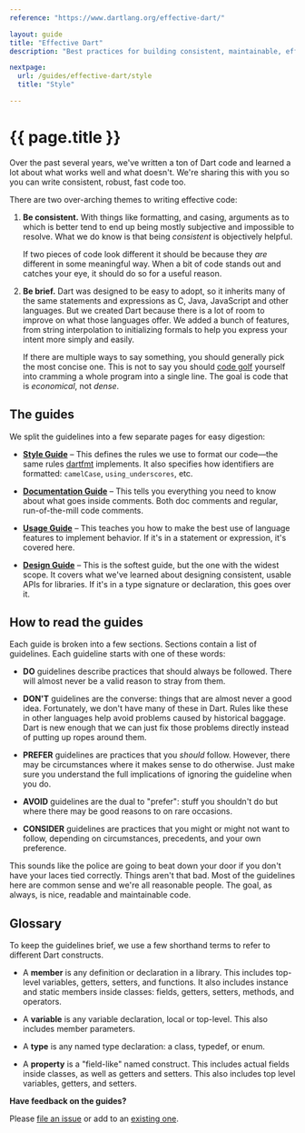 ```yaml
---
reference: "https://www.dartlang.org/effective-dart/"

layout: guide
title: "Effective Dart"
description: "Best practices for building consistent, maintainable, efficient Dart libraries."

nextpage:
  url: /guides/effective-dart/style
  title: "Style"

---
```


# {{ page.title }}

Over the past several years, we've written a ton of Dart code and learned a lot
about what works well and what doesn't. We're sharing this with you so you can
write consistent, robust, fast code too.

There are two over-arching themes to writing effective code:

 1. **Be consistent.** With things like formatting, and casing, arguments as to
    which is better tend to end up being mostly subjective and impossible to
    resolve. What we do know is that being *consistent* is objectively helpful.

    If two pieces of code look different it should be because they *are*
    different in some meaningful way. When a bit of code stands out and catches
    your eye, it should do so for a useful reason.

 2. **Be brief.** Dart was designed to be easy to adopt, so it inherits many of
    the same statements and expressions as C, Java, JavaScript and other
    languages. But we created Dart because there is a lot of room to improve on
    what those languages offer. We added a bunch of features, from string
    interpolation to initializing formals to help you express your intent more
    simply and easily.

    If there are multiple ways to say something, you should generally pick the
    most concise one. This is not to say you should [code golf][] yourself into
    cramming a whole program into a single line. The goal is code that is
    *economical*, not *dense*.

[code golf]: https://en.wikipedia.org/wiki/Code_golf

## The guides

We split the guidelines into a few separate pages for easy digestion:

  * **[Style Guide][]** &ndash; This defines the rules we use to format our
    code&mdash;the same rules [dartfmt] implements. It also specifies how
    identifiers are formatted: `camelCase`, `using_underscores`, etc.

  * **[Documentation Guide][]** &ndash; This tells you everything you need to
    know about what goes inside comments. Both doc comments and regular,
    run-of-the-mill code comments.

  * **[Usage Guide][]** &ndash; This teaches you how to make the best use of
    language features to implement behavior. If it's in a statement or
    expression, it's covered here.

  * **[Design Guide][]** &ndash; This is the softest guide, but the one
    with the widest scope. It covers what we've learned about designing
    consistent, usable APIs for libraries. If it's in a type signature or
    declaration, this goes over it.

[dartfmt]: https://github.com/dart-lang/dart_style#readme
[style guide]: /effective-dart/style
[documentation guide]: /effective-dart/documentation
[usage guide]: /effective-dart/usage
[design guide]: /effective-dart/design

## How to read the guides

Each guide is broken into a few sections. Sections contain a list of guidelines.
Each guideline starts with one of these words:

* **DO** guidelines describe practices that should always be followed. There
will almost never be a valid reason to stray from them.

* **DON'T** guidelines are the converse: things that are almost never a good
idea. Fortunately, we don't have many of these in Dart. Rules like these in
other languages help avoid problems caused by historical baggage. Dart is
new enough that we can just fix those problems directly instead of putting
up ropes around them.

* **PREFER** guidelines are practices that you *should* follow. However, there
may be circumstances where it makes sense to do otherwise. Just make sure
you understand the full implications of ignoring the guideline when you
do.

* **AVOID** guidelines are the dual to "prefer": stuff you shouldn't do but
where there may be good reasons to on rare occasions.

* **CONSIDER** guidelines are practices that you might or might not want to
follow, depending on circumstances, precedents, and your own preference.

This sounds like the police are going to beat down your door if you don't have
your laces tied correctly. Things aren't that bad. Most of the guidelines here
are common sense and we're all reasonable people. The goal, as always, is nice,
readable and maintainable code.

## Glossary

To keep the guidelines brief, we use a few shorthand terms to refer to different
Dart constructs.

* A **member** is any definition or declaration in a library. This includes
  top-level variables, getters, setters, and functions. It also includes
  instance and static members inside classes: fields, getters, setters, methods,
  and operators.

* A **variable** is any variable declaration, local or top-level. This also
  includes member parameters.

* A **type** is any named type declaration: a class, typedef, or enum.

* A **property** is a "field-like" named construct. This includes actual fields
  inside classes, as well as getters and setters. This also includes top level
  variables, getters, and setters.

<aside class="alert alert-info">

**Have feedback on the guides?**

Please [file an issue][issue] or add to an [existing one][].

[issue]: https://github.com/dart-lang/www.dartlang.org/issues/new
[existing one]: https://github.com/dart-lang/www.dartlang.org/issues?q=is%3Aopen+is%3Aissue+label%3AEffectiveDart

</aside>
